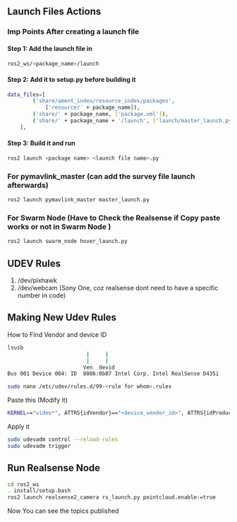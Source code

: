 ## Launch Files Actions

### Imp Points After creating a launch file
#### Step 1: Add the launch file in 
```bash
ros2_ws/<package_name>/launch
```
#### Step 2: Add it to setup.py before building it
```bash
data_files=[
        ('share/ament_index/resource_index/packages',
            ['resource/' + package_name]),
        ('share/' + package_name, ['package.xml']),
        ('share/' + package_name + '/launch', ['launch/master_launch.py']), <------ This Part
    ],
```
#### Step 3: Build it and run
```bash
ros2 launch <package name> <launch file name>.py
```

### For pymavlink_master (can add the survey file launch afterwards)
```bash
ros2 launch pymavlink_master master_launch.py
```

### For Swarm Node (Have to Check the Realsense if Copy paste works or not in Swarm Node )
```bash
ros2 launch swarm_node hover_launch.py
```

## UDEV Rules
1. /dev/pixhawk
2. /dev/webcam (Sony One, coz realsense dont need to have a specific number in code)

## Making New Udev Rules
How to Find Vendor and device ID
```bash
lsusb
                         |     |
                         |     |
                        Ven  devid
Bus 001 Device 004: ID  8086:0b07 Intel Corp. Intel RealSense D435i
```
```bash
sudo nano /etc/udev/rules.d/99-<rule for whom>.rules
```

Paste this (Modify it)
```bash
KERNEL=="video*", ATTRS{idVendor}=="<device_vendor_id>", ATTRS{idProduct}=="<device_id>", SYMLINK+="<name_you_want>"
```

Apply it
```bash
sudo udevadm control --reload-rules
sudo udevadm trigger
```



## Run Realsense Node
```bash
cd ros2_ws
. install/setup.bash
ros2 launch realsense2_camera rs_launch.py pointcloud.enable:=true
```
Now You can see the topics published


